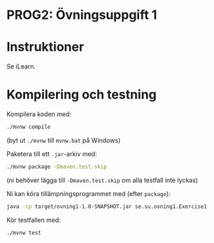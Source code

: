 # PROG2: Övningsuppgift 1

# Instruktioner

Se iLearn.

# Kompilering och testning

Kompilera koden med:

```bash
./mvnw compile
```

(byt ut `./mvnw` till `mvnw.bat` på Windows)

Paketera till ett `.jar`-arkiv med:

```bash
./mvnw package -Dmaven.test.skip
```

(ni behöver lägga till `-Dmaven.test.skip` om alla testfall inte lyckas)

Ni kan köra tillämpningsprogrammet med (efter `package`):

```bash
java -cp target/ovning1-1.0-SNAPSHOT.jar se.su.ovning1.Exercise1
```

Kör testfallen med:

```bash
./mvnw test
```
